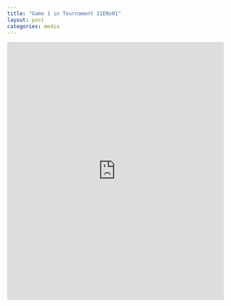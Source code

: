 ```yaml
---
title: "Game 1 in Tournament 21ENs01"
layout: post
categories: media
---
```


<div style="display: flex; justify-content: center;">
  <iframe style='border: 0;' width='900px' height='600px' src='https://share.chessbase.com/SharedGames/frame/?p=6w224RJ4SqmXUJY0oetdIO16mgNOqy0Nwy/DsTkF0Jn+UxGuv5J5a8nnxVPt/NHm'></iframe>
</div>

